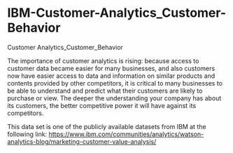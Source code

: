 # IBM-Customer-Analytics_Customer-Behavior
Customer Analytics_Customer_Behavior

The importance of customer analytics is rising: because access to customer data became easier for many businesses, 
and also customers now have easier access to data and information on similar products and contents provided by other 
competitors, it is critical to many businesses to be able to understand and predict what their customers are likely to 
purchase or view. The deeper the understanding your company has about its customers, the better competitive power it will 
have against its competitors.

This data set is one of the publicly available datasets from IBM at the following link: 
https://www.ibm.com/communities/analytics/watson-analytics-blog/marketing-customer-value-analysis/

